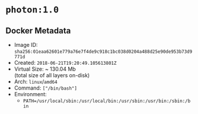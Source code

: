 # `photon:1.0`

## Docker Metadata

- Image ID: `sha256:01eaa62601e779a76e7f4de9c918c1bc038d0204a488d25e90de953b73d9771d`
- Created: `2018-06-21T19:20:49.105613801Z`
- Virtual Size: ~ 130.04 Mb  
  (total size of all layers on-disk)
- Arch: `linux`/`amd64`
- Command: `["/bin/bash"]`
- Environment:
  - `PATH=/usr/local/sbin:/usr/local/bin:/usr/sbin:/usr/bin:/sbin:/bin`
